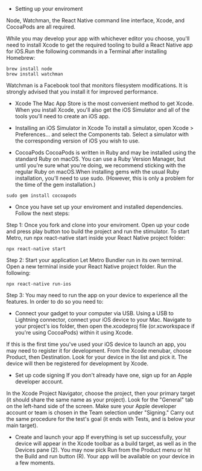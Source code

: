 * Setting up your enviroment


Node, Watchman, the React Native command line interface, Xcode, and CocoaPods are all required.


While you may develop your app with whichever editor you choose, you'll need to install Xcode to get the required tooling to build a React Native app for iOS.Run the following commands in a Terminal after installing Homebrew:

```
brew install node
brew install watchman
```


Watchman is a Facebook tool that monitors filesystem modifications. It is strongly advised that you install it for improved performance.


* Xcode
The Mac App Store is the most convenient method to get Xcode. When you install Xcode, you'll also get the iOS Simulator and all of the tools you'll need to create an iOS app.


* Installing an iOS Simulator in Xcode
To install a simulator, open Xcode > Preferences... and select the Components tab. Select a simulator with the corresponding version of iOS you wish to use.



* CocoaPods
CocoaPods is written in Ruby and may be installed using the standard Ruby on macOS. You can use a Ruby Version Manager, but until you're sure what you're doing, we recommend sticking with the regular Ruby on macOS.When installing gems with the usual Ruby installation, you'll need to use sudo. (However, this is only a problem for the time of the gem installation.)

```
sudo gem install cocoapods
```


* Once you have set up your enviroment and installed dependencies. Follow the next steps:

Step 1: Once you fork and clone into your enviroment. Open up your code and press play button too build the project and run the stimulator. To start Metro, run npx react-native start inside your React Native project folder:

```
npx react-native start
```


Step 2: Start your application
Let Metro Bundler run in its own terminal. Open a new terminal inside your React Native project folder. Run the following:

```
npx react-native run-ios
```


Step 3: You may need to run the app on your device to experience all the features. In order to do so you need to: 

* Connect your gadget to your computer via USB.
Using a USB to Lightning connector, connect your iOS device to your Mac. Navigate to your project's ios folder, then open the.xcodeproj file (or.xcworkspace if you're using CocoaPods) within it using Xcode.


If this is the first time you've used your iOS device to launch an app, you may need to register it for development. From the Xcode menubar, choose Product, then Destination. Look for your device in the list and pick it. The device will then be registered for development by Xcode.

* Set up code signing
If you don't already have one, sign up for an Apple developer account.


In the Xcode Project Navigator, choose the project, then your primary target (it should share the same name as your project). Look for the "General" tab on the left-hand side of the screen. Make sure your Apple developer account or team is chosen in the Team selection under "Signing." Carry out the same procedure for the test's goal (it ends with Tests, and is below your main target).


* Create and launch your app
If everything is set up successfully, your device will appear in the Xcode toolbar as a build target, as well as in the Devices pane (2). You may now pick Run from the Product menu or hit the Build and run button (R). Your app will be available on your device in a few moments.
